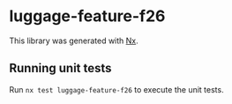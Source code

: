 # luggage-feature-f26

This library was generated with [Nx](https://nx.dev).

## Running unit tests

Run `nx test luggage-feature-f26` to execute the unit tests.
